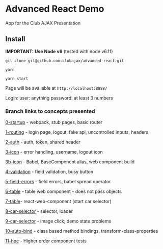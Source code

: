# Advanced React Demo

App for the Club AJAX Presentation

## Install

**IMPORTANT: Use Node v6** (tested with node v6.11)

    git clone git@github.com:clubajax/advanced-react.git
    
    yarn
 
    yarn start
    
Page will be available at `http://localhost:8888/`

Login: 
    user: anything
    password: at least 3 numbers
 
### Branch links to concepts presented 

[0-startup](https://github.com/clubajax/advanced-react/tree/0-startup) - webpack, stub pages, basic router

[1-routing](https://github.com/clubajax/advanced-react/tree/1-routing) - login page, logout, fake api, uncontrolled inputs, headers

[2-auth](https://github.com/clubajax/advanced-react/tree/2-auth) - auth, token, shared header

[3-icon](https://github.com/clubajax/advanced-react/tree/3-icon) - error handling, username, logout icon

[3b-icon](https://github.com/clubajax/advanced-react/tree/3b-icon) - Babel, BaseComponent alias, web component build

[4-validation](https://github.com/clubajax/advanced-react/tree/4-validation) - field validation, busy button

[5-field-errors](https://github.com/clubajax/advanced-react/tree/5-field-errors) - field errors, babel spread operator

[6-table](https://github.com/clubajax/advanced-react/tree/6-table) - table web component - does not pass objects

[7-table](https://github.com/clubajax/advanced-react/tree/7-table)- react-web-component (start car selector)

[8-car-selector](https://github.com/clubajax/advanced-react/tree/8-car-selector) - selector, loader

[9-car-selector](https://github.com/clubajax/advanced-react/tree/9-car-selector) - image click; demo state problems

[10-auto-bind](https://github.com/clubajax/advanced-react/tree/10-auto-bind) - class based method bindings, transform-class-properties

[11-hoc](https://github.com/clubajax/advanced-react/tree/11-hoc) - Higher order component tests